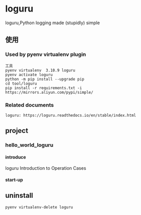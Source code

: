 # loguru

loguru,Python logging made (stupidly) simple

## 使用

### Used by pyenv virtualenv plugin

    工具
    pyenv virtualenv  3.10.9 loguru
    pyenv activate loguru
    python -m pip install --upgrade pip
    cd tool/loguru
    pip install -r requirements.txt -i https://mirrors.aliyun.com/pypi/simple/

### Related documents

    loguru: https://loguru.readthedocs.io/en/stable/index.html

## project

### hello_world_loguru

#### introduce

loguru Introduction to Operation Cases

#### start-up

## uninstall

    pyenv virtualenv-delete loguru
